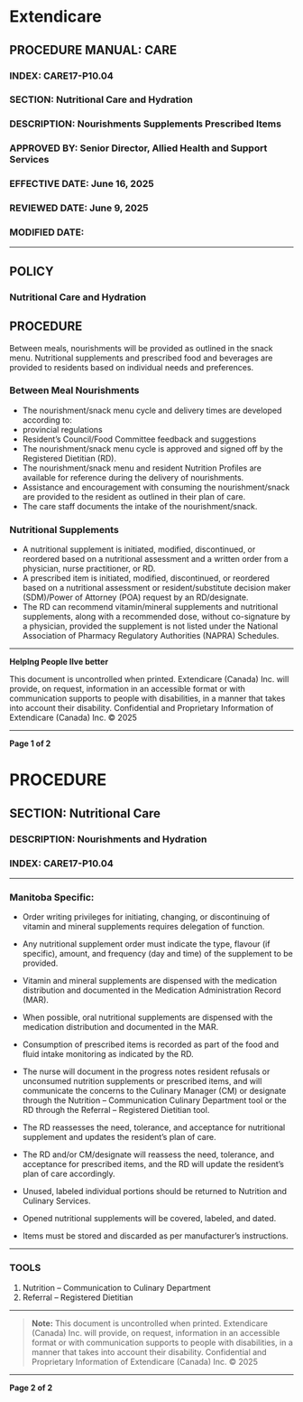 # Extendicare

## PROCEDURE MANUAL: CARE
### INDEX: CARE17-P10.04
### SECTION: Nutritional Care and Hydration
### DESCRIPTION: Nourishments Supplements Prescribed Items
### APPROVED BY: Senior Director, Allied Health and Support Services
### EFFECTIVE DATE: June 16, 2025
### REVIEWED DATE: June 9, 2025
### MODIFIED DATE:

----

## POLICY
### Nutritional Care and Hydration

## PROCEDURE
Between meals, nourishments will be provided as outlined in the snack menu. Nutritional supplements and prescribed food and beverages are provided to residents based on individual needs and preferences.

### Between Meal Nourishments
- The nourishment/snack menu cycle and delivery times are developed according to:
- provincial regulations
- Resident’s Council/Food Committee feedback and suggestions
- The nourishment/snack menu cycle is approved and signed off by the Registered Dietitian (RD).
- The nourishment/snack menu and resident Nutrition Profiles are available for reference during the delivery of nourishments.
- Assistance and encouragement with consuming the nourishment/snack are provided to the resident as outlined in their plan of care.
- The care staff documents the intake of the nourishment/snack.

### Nutritional Supplements
- A nutritional supplement is initiated, modified, discontinued, or reordered based on a nutritional assessment and a written order from a physician, nurse practitioner, or RD.
- A prescribed item is initiated, modified, discontinued, or reordered based on a nutritional assessment or resident/substitute decision maker (SDM)/Power of Attorney (POA) request by an RD/designate.
- The RD can recommend vitamin/mineral supplements and nutritional supplements, along with a recommended dose, without co-signature by a physician, provided the supplement is not listed under the National Association of Pharmacy Regulatory Authorities (NAPRA) Schedules.

----

**Helplng People Ilve better**

This document is uncontrolled when printed. Extendicare (Canada) Inc. will provide, on request, information in an accessible format or with communication supports to people with disabilities, in a manner that takes into account their disability. Confidential and Proprietary Information of Extendicare (Canada) Inc. © 2025

----

**Page 1 of 2**

# PROCEDURE

## SECTION: Nutritional Care
### DESCRIPTION: Nourishments and Hydration
### INDEX: CARE17-P10.04

----

### Manitoba Specific:

- Order writing privileges for initiating, changing, or discontinuing of vitamin and mineral supplements requires delegation of function.

- Any nutritional supplement order must indicate the type, flavour (if specific), amount, and frequency (day and time) of the supplement to be provided.

- Vitamin and mineral supplements are dispensed with the medication distribution and documented in the Medication Administration Record (MAR).

- When possible, oral nutritional supplements are dispensed with the medication distribution and documented in the MAR.

- Consumption of prescribed items is recorded as part of the food and fluid intake monitoring as indicated by the RD.

- The nurse will document in the progress notes resident refusals or unconsumed nutrition supplements or prescribed items, and will communicate the concerns to the Culinary Manager (CM) or designate through the Nutrition – Communication Culinary Department tool or the RD through the Referral – Registered Dietitian tool.

- The RD reassesses the need, tolerance, and acceptance for nutritional supplement and updates the resident’s plan of care.

- The RD and/or CM/designate will reassess the need, tolerance, and acceptance for prescribed items, and the RD will update the resident’s plan of care accordingly.

- Unused, labeled individual portions should be returned to Nutrition and Culinary Services.

- Opened nutritional supplements will be covered, labeled, and dated.

- Items must be stored and discarded as per manufacturer’s instructions.

----

### TOOLS

1. Nutrition – Communication to Culinary Department
2. Referral – Registered Dietitian

----

> **Note:** This document is uncontrolled when printed.
> Extendicare (Canada) Inc. will provide, on request, information in an accessible format or with communication supports to people with disabilities, in a manner that takes into account their disability. Confidential and Proprietary Information of Extendicare (Canada) Inc. © 2025

----

**Page 2 of 2**